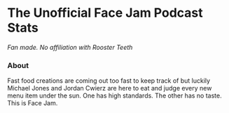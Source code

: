 # The Unofficial Face Jam Podcast Stats

_Fan made. No affiliation with Rooster Teeth_

### About

Fast food creations are coming out too fast to keep track of but luckily Michael Jones and Jordan Cwierz are here to eat and judge every new menu item under the sun. One has high standards. The other has no taste. This is Face Jam.
